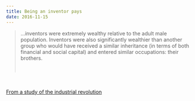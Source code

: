 ```yaml
---
title: Being an inventor pays
date: 2016-11-15
---
```


<!--kg-card-begin: html--><blockquote>
<p>&#8230;inventors were extremely wealthy relative to the adult male population. Inventors were also significantly wealthier than another group who would have received a similar inheritance (in terms of both financial and social capital) and entered similar occupations: their brothers.</p><br>
</blockquote>
<p><!----></p><br>
<p><a href="https://doi.org/10.1111/ehr.12701">From a study of the industrial revolution</a></p><br>
<!--kg-card-end: html-->